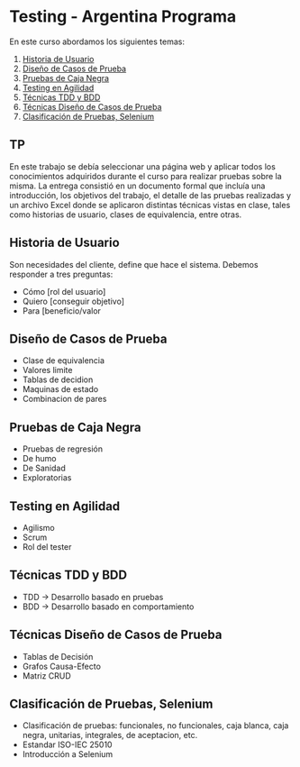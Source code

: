 # Testing - Argentina Programa

En este curso abordamos los siguientes temas: 
1. [Historia de Usuario](#historia-de-usuario)
2. [Diseño de Casos de Prueba](#diseño-de-casos-de-prueba)
3. [Pruebas de Caja Negra](#pruebas-de-caja-negra)
4. [Testing en Agilidad](#testing-en-agilidad)
5. [Técnicas TDD y BDD](#técnicas-tdd-y-bdd)
6. [Técnicas Diseño de Casos de Prueba](#técnicas-diseño-de-casos-de-prueba)
7. [Clasificación de Pruebas, Selenium](#clasificación-de-pruebas,selenium)

## TP
En este trabajo se debía seleccionar una página web y aplicar todos los conocimientos adquiridos durante el curso para realizar pruebas sobre la misma. La entrega consistió en un documento formal que incluía una introducción, los objetivos del trabajo, el detalle de las pruebas realizadas y un archivo Excel donde se aplicaron distintas técnicas vistas en clase, tales como historias de usuario, clases de equivalencia, entre otras.

## Historia de Usuario
Son necesidades del cliente, define que hace el sistema.
Debemos responder a tres preguntas:
- Cómo [rol del usuario]
- Quiero [conseguir objetivo]
- Para [beneficio/valor

## Diseño de Casos de Prueba
- Clase de equivalencia 
- Valores limite
- Tablas de decidion
- Maquinas de estado
- Combinacion de pares
  
## Pruebas de Caja Negra
- Pruebas de regresión
- De humo
- De Sanidad
- Exploratorias

## Testing en Agilidad
- Agilismo
- Scrum
- Rol del tester

## Técnicas TDD y BDD
- TDD → Desarrollo basado en pruebas
- BDD → Desarrollo basado en comportamiento

## Técnicas Diseño de Casos de Prueba
- Tablas de Decisión
- Grafos Causa-Efecto
- Matriz CRUD

## Clasificación de Pruebas, Selenium
- Clasificación de pruebas: funcionales, no funcionales, caja blanca, caja negra, unitarias, integrales, de aceptacion, etc.
- Estandar ISO-IEC 25010
- Introducción a Selenium
